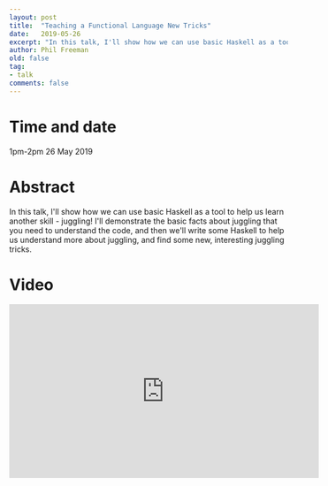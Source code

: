 ```yaml
---
layout: post
title:  "Teaching a Functional Language New Tricks"
date:   2019-05-26
excerpt: "In this talk, I'll show how we can use basic Haskell as a tool to help us learn another skill - juggling! I'll demonstrate the basic facts about juggling that you need to understand the code, and then we'll write some Haskell to help us understand more about juggling, and find some new, interesting juggling tricks."
author: Phil Freeman
old: false
tag:
- talk
comments: false
---
```


# Time and date
1pm-2pm 26 May 2019

# Abstract
In this talk, I'll show how we can use basic Haskell as a tool to help us learn another skill - juggling! I'll demonstrate the basic facts about juggling that you need to understand the code, and then we'll write some Haskell to help us understand more about juggling, and find some new, interesting juggling tricks.

# Video

<iframe width="560" height="315" src="https://www.youtube-nocookie.com/embed/-uRAuOGh5_Q" frameborder="0" allow="accelerometer; autoplay; encrypted-media; gyroscope; picture-in-picture" allowfullscreen></iframe>